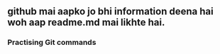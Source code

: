 ## github mai aapko jo bhi information deena hai woh aap readme.md mai likhte hai.
### Practising Git commands